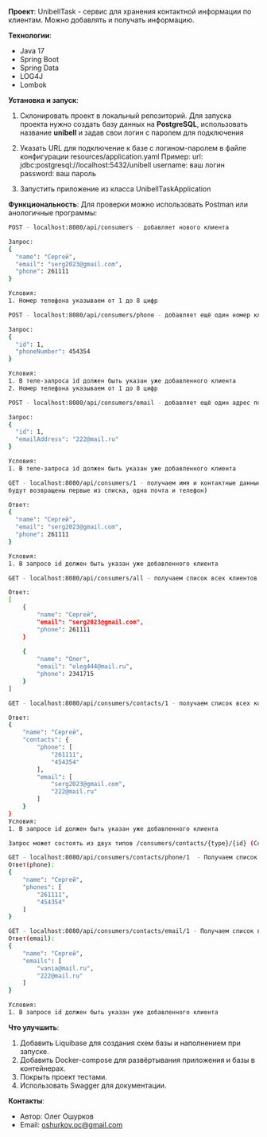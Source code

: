 **Проект**: UnibellTask - сервис для хранения контактной информации по клиентам. Можно добавлять и получать информацию.

**Технологии**:
- Java 17
- Spring Boot 
- Spring Data
- LOG4J 
- Lombok

**Установка и запуск**:
1. Склонировать проект в локальный репозиторий. Для запуска проекта нужно создать базу данных на **PostgreSQL**, использовать 
название **unibell** и задав свои логин с паролем для подключения

2. Указать URL для подключение к базе с логином-паролем в файле конфигурации resources/application.yaml
Пример:
url: jdbc:postgresql://localhost:5432/unibell
username: ваш логин
password: ваш пароль

3. Запустить приложение из класса UnibellTaskApplication

**Функциональность**:
Для проверки можно использовать Postman или анологичные программы:

```sh 
POST - localhost:8080/api/consumers - добавляет нового клиента

Запрос:
{
  "name": "Сергей",
  "email": "serg2023@gmail.com",
  "phone": 261111
}

Условия:
1. Номер телефона указываем от 1 до 8 цифр
``` 

```sh 
POST - localhost:8080/api/consumers/phone - добавляет ещё один номер клиента

Запрос:
{
  "id": 1,
  "phoneNumber": 454354
}

Условия:
1. В теле-запроса id должен быть указан уже добавленного клиента
2. Номер телефона указываем от 1 до 8 цифр
``` 

```sh 
POST - localhost:8080/api/consumers/email - добавляет ещё один адрес почты клиента

Запрос:
{
  "id": 1,
  "emailAddress": "222@mail.ru"
}

Условия:
1. В теле-запроса id должен быть указан уже добавленного клиента
``` 

```sh 
GET - localhost:8080/api/consumers/1 - получаем имя и контактные данные клиента по id (если у клиента несколько контактов, то 
будут возвращены первые из списка, одна почта и телефон) 

Ответ:
{
  "name": "Сергей",
  "email": "serg2023@gmail.com",
  "phone": 261111
}

Условия:
1. В запросе id должен быть указан уже добавленного клиента
``` 

```sh 
GET - localhost:8080/api/consumers/all - получаем список всех клиентов (имя, контактные данные)

Ответ:
[
    {
        "name": "Сергей",
        "email": "serg2023@gmail.com",
        "phone": 261111
    }
    
    {
        "name": "Олег",
        "email": "oleg444@mail.ru",
        "phone": 2341715
    }
]
``` 

```sh 
GET - localhost:8080/api/consumers/contacts/1 - получаем список всех контактов клиента по id

Ответ:
{
    "name": "Сергей",
    "contacts": {
        "phone": [
            "261111",
            "454354"
        ],
        "email": [
            "serg2023@gmail.com",
            "222@mail.ru"
        ]
    }
}
Условия:
1. В запросе id должен быть указан уже добавленного клиента
``` 

```sh 
Запрос может состоять из двух типов /consumers/contacts/{type}/{id} (Controller)

GET - localhost:8080/api/consumers/contacts/phone/1  - Получаем список всех номеров клиента по id
Ответ(phone):
{
    "name": "Сергей",
    "phones": [
        "261111",
        "454354"
    ]
}

GET - localhost:8080/api/consumers/contacts/email/1 - Получаем список всех почтовых адресов клиента по id
Ответ(email):
{
    "name": "Сергей",
    "emails": [
        "vania@mail.ru",
        "222@mail.ru"
    ]
}

Условия:
1. В запросе id должен быть указан уже добавленного клиента
``` 

**Что улучшить**:
1. Добавить Liquibase для создания схем базы и наполнением при запуске.
2. Добавить Docker-compose для развёртывания приложения и базы в контейнерах.
3. Покрыть проект тестами.
4. Использовать Swagger для документации.


**Контакты**:
- Автор: Олег Ошурков
- Email: oshurkov.oc@gmail.com



